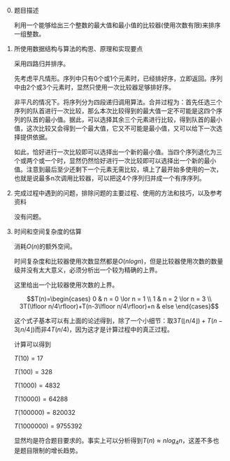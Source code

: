 0. 题目描述
   
   利用一个能够给出三个整数的最大值和最小值的比较器(使用次数有限)来排序一组整数。

1. 所使用数据结构与算法的构思、原理和实现要点

    采用四路归并排序。

    先考虑平凡情形。序列中只有0个或1个元素时，已经排好序，立即返回。序列中由2个或3个元素时，显然只使用一次比较器足够排好序。

    非平凡的情况下。将序列分为四段递归调用算法。合并过程为：首先任选三个序列的队首进行一次比较，那么本次比较得到的最大值一定不可能是这四个序列的队首的最小值。据此，可以选择其余三个元素进行比较，得到队首的最小值，这次比较又会得到一个最大值，它又不可能是最小值，又可以给下一次选择提供依据。

    如此，恰好进行一次比较即可以选择出一个新的最小值。当四个序列退化为三个或两个或一个时，显然仍然恰好进行一次比较即可以选择出一个新的最小值。注意到最后至少还剩下一个元素无需比较，填上了最开始多使用的一次，也就是说最多n次调用比较器，可以把这4个序列归并成一个有序序列。

2. 完成过程中遇到的问题，排除问题的主要过程、使用的方法和技巧，以及参考资料
    
    没有问题。
   
3. 时间和空间复杂度的估算
   
    消耗$O(n)$的额外空间。

    时间复杂度和比较器使用次数显然都是$O(nlogn)$，但是比较器使用次数的数量级并没有太大意义，必须分析出一个较为精确的上界。

    这里给出一个比较器使用次数的上界。
    
    $$T(n)=\begin{cases}
        0 & n = 0 \lor n = 1
        \\
        1 & n = 2 \lor n = 3
        \\
        3T(\lfloor n/4\rfloor)+T(n-3\lfloor n/4\rfloor)+n & else
    \end{cases}$$

    这个式子基本可以有上面的论述得到，除了一个小细节：取$3T(\lfloor n/4\rfloor)+T(n-3\lfloor n/4\rfloor)$而非$4T(n/4)$，因为这才是计算过程中的真正过程。

    计算可以得到

    $T(10)=17$

    $T(100)=328$

    $T(1000)=4832$

    $T(10000)=64288$

    $T(100000)=820032$

    $T(1000000)=9755392$

    显然均是符合题目要求的。事实上可以分析得到$T(n)\approx nlog_4n$，这差不多也是题目限制的增长趋势。